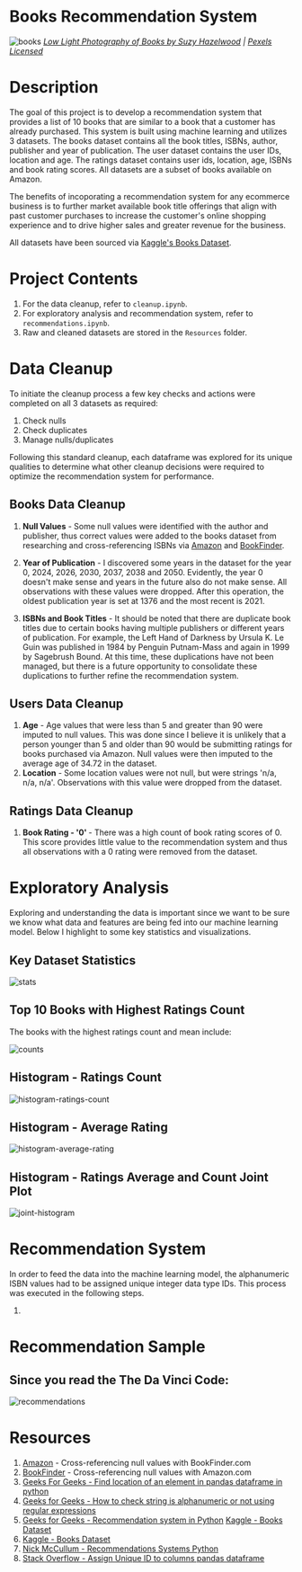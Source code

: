 # Books Recommendation System

![books](Images/books.png)
*[Low Light Photography of Books by Suzy Hazelwood](https://www.pexels.com/photo/low-light-photography-of-books-1301585/) | [Pexels Licensed](https://www.pexels.com/license/)*


# Description
The goal of this project is to develop a recommendation system that provides a list of 10 books that are similar to a book that a customer has already purchased. This system is built using machine learning and utilizes 3 datasets. The books dataset contains all the book titles, ISBNs, author, publisher and year of publication. The user dataset contains the user IDs, location and age. The ratings dataset contains user ids, location, age, ISBNs and book rating scores. All datasets are a subset of books available on Amazon.

The benefits of incoporating a recommendation system for any ecommerce business is to further market available book title offerings that align with past customer purchases to increase the customer's online shopping experience and to drive higher sales and greater revenue for the business.

All datasets have been sourced via [Kaggle's Books Dataset](https://www.kaggle.com/datasets/saurabhbagchi/books-dataset).

# Project Contents
1. For the data cleanup, refer to `cleanup.ipynb`.
2. For exploratory analysis and recommendation system, refer to `recommendations.ipynb`.
3. Raw and cleaned datasets are stored in the `Resources` folder.

# Data Cleanup 
To initiate the cleanup process a few key checks and actions were completed on all 3 datasets as required:
1. Check nulls
2. Check duplicates
3. Manage nulls/duplicates

Following this standard cleanup, each dataframe was explored for its unique qualities to determine what other cleanup decisions were required to optimize the recommendation system for performance.

## Books Data Cleanup

1. <b>Null Values</b> - Some null values were identified with the author and publisher, thus correct values were added to the books dataset from researching and cross-referencing ISBNs via [Amazon](https://www.amazon.com/) and [BookFinder](https://bookfinder.com/).<br/>

2. <b>Year of Publication</b> - I discovered some years in the dataset for the year 0, 2024, 2026, 2030, 2037, 2038 and 2050. Evidently, the year 0 doesn't make sense and years in the future also do not make sense. All observations with these values were dropped. After this operation, the oldest publication year is set at 1376 and the most recent is 2021.<br/>
3. <b>ISBNs and Book Titles</b> - It should be noted that there are duplicate book titles due to certain books having multiple publishers or different years of publication. For example, the Left Hand of Darkness by Ursula K. Le Guin was published in 1984 by Penguin Putnam-Mass and again in 1999 by Sagebrush Bound. At this time, these duplications have not been managed, but there is a future opportunity to consolidate these duplications to further refine the recommendation system.<br/>


## Users Data Cleanup
1. <b>Age</b> - Age values that were less than 5 and greater than 90 were imputed to null values. This was done since I believe it is unlikely that a person younger than 5 and older than 90 would be submitting ratings for books purchased via Amazon. Null values were then imputed to the average age of 34.72 in the dataset. <br/>
2. <b>Location</b> - Some location values were not null, but were strings 'n/a, n/a, n/a'. Observations with this value were dropped from the dataset.<br/>

## Ratings Data Cleanup
1. <b>Book Rating - '0' </b> - There was a high count of book rating scores of 0. This score provides little value to the recommendation system and thus all observations with a 0 rating were removed from the dataset.<br/>

# Exploratory Analysis

Exploring and understanding the data is important since we want to be sure we know what data and features are being fed into our machine learning model. Below I highlight to some key statistics and visualizations.

## Key Dataset Statistics


![stats](Images/stats.png)

## Top 10 Books with Highest Ratings Count
The books with the highest ratings count and mean include:

![counts](Images/counts.png)

## Histogram - Ratings Count
![histogram-ratings-count](Images/histo1.png)

## Histogram - Average Rating
![histogram-average-rating](Images/histo2.png)

## Histogram - Ratings Average and Count Joint Plot
![joint-histogram](Images/joint-histo.png)


# Recommendation System

In order to feed the data into the machine learning model, the alphanumeric ISBN values had to be assigned unique integer data type IDs. This process was executed in the following steps.

1. 

# Recommendation Sample

## Since you read the The Da Vinci Code:

![recommendations](Images/da-vinci-code-recommendations.png)

# Resources

1. [Amazon](https://www.amazon.com/) - Cross-referencing null values with BookFinder.com
2. [BookFinder](https://bookfinder.com/) - Cross-referencing null values with Amazon.com
3. [Geeks For Geeks - Find location of an element in pandas dataframe in python](https://www.geeksforgeeks.org/find-location-of-an-element-in-pandas-dataframe-in-python/)
4. [Geeks for Geeks - How to check string is alphanumeric or not using regular expressions](https://www.geeksforgeeks.org/how-to-check-string-is-alphanumeric-or-not-using-regular-expression/)
5. [Geeks for Geeks - Recommendation system in Python](https://www.geeksforgeeks.org/recommendation-system-in-python/?ref=rp)
[Kaggle - Books Dataset](https://www.kaggle.com/code/saurabhbagchi/recommender-system-for-books)
6. [Kaggle - Books Dataset](https://www.kaggle.com/code/saurabhbagchi/recommender-system-for-books) 
7. [Nick McCullum - Recommendations Systems Python](https://nickmccullum.com/python-machine-learning/recommendation-systems-python/)
8. [Stack Overflow - Assign Unique ID to columns pandas dataframe](https://stackoverflow.com/questions/33283086/assign-unique-id-to-columns-pandas-data-frame)
